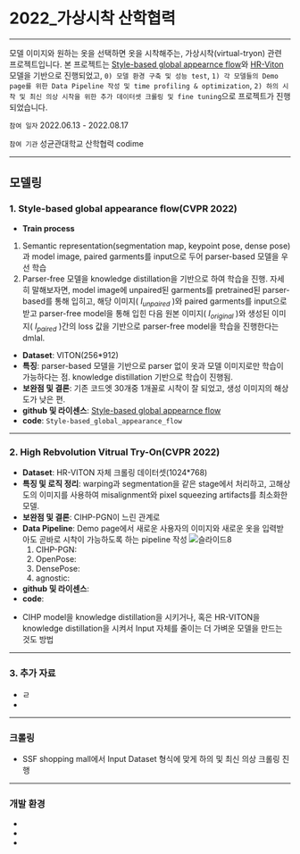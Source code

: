 # 2022_가상시착 산학협력
---

모델 이미지와 원하는 옷을 선택하면 옷을 시착해주는, 가상시착(virtual-tryon) 관련 프로젝트입니다. 본 프로젝트는 [Style-based global appearnce flow](https://github.com/SenHe/Flow-Style-VTON#style-based-global-appearance-flow-for-virtual-try-on-cvpr-2022)와 [HR-Viton](https://github.com/sangyun884/HR-VITON) 모델을 기반으로 진행되었고, `0) 모델 환경 구축 및 성능 test`, `1) 각 모델들의 Demo page를 위한 Data Pipeline 작성 및 time profiling & optimization`, `2) 하의 시착 및 최신 의상 시착을 위한 추가 데이터셋 크롤링 및 fine tuning`으로 프로젝트가 진행되었습니다. 

`참여 일자` 2022.06.13 - 2022.08.17

`참여 기관` 성균관대학교 산학협력 codime

---
## 모델링
### 1. Style-based global appearance flow(CVPR 2022)
- <b>Train process</b>
1) Semantic representation(segmentation map, keypoint pose, dense pose)과 model image, paired garments를 input으로 두어 parser-based 모델을 우선 학습 
2) Parser-free 모델을 knowledge distillation을 기반으로 하여 학습을 진행. 자세히 말해보자면, model image에 unpaired된 garments를 pretrained된 parser-based를 통해 입히고, 해당 이미지( $I_{unpaired}$ )와 paired garments를 input으로 받고 parser-free model을 통해 입힌 다음 원본 이미지( $I_{original}$ )와 생성된 이미지( $I_{paired}$ )간의 loss 값을 기반으로 parser-free model을 학습을 진행한다는 dmlal.
- <b>Dataset</b>: VITON(256*912)
- <b>특징</b>: parser-based 모델을 기반으로 parser 없이 옷과 모델 이미지로만 학습이 가능하다는 점. knowledge distillation 기반으로 학습이 진행됨.
- <b>보완점 및 결론</b>: 기존 코드엣 30개중 1개꼴로 시착이 잘 되었고, 생성 이미지의 해상도가 낮은 편.
- <b>github 및 라이센스</b>: [Style-based global appearnce flow](https://github.com/SenHe/Flow-Style-VTON#style-based-global-appearance-flow-for-virtual-try-on-cvpr-2022)
- <b>code</b>: `Style-based_global_appearance_flow`


---
### 2. High Rebvolution Vitrual Try-On(CVPR 2022)
- <b>Dataset</b>: HR-VITON 자체 크롤링 데이터셋(1024*768)
- <b>특징 및 로직 정리</b>: warping과 segmentation을 같은 stage에서 처리하고, 고해상도의 이미지를 사용하여 misalignment와 pixel squeezing artifacts를 최소화한 모델.
- <b>보완점 및 결론</b>: CIHP-PGN이 느린 관계로 
- <b>Data Pipeline</b>: Demo page에서 새로운 사용자의 이미지와 새로운 옷을 입력받아도 곧바로 시착이 가능하도록 하는 pipeline 작성 
![슬라이드8](https://user-images.githubusercontent.com/67568001/184663263-61bbe886-edab-473b-b197-2f8477c9a3bb.JPG)
  1) CIHP-PGN: 
  2) OpenPose: 
  3) DensePose: 
  4) agnostic: 
- <b>github 및 라이센스</b>:
- <b>code</b>:
 
* CIHP model을 knowledge distillation을 시키거나, 혹은 HR-VITON을 knowledge distillation을 시켜서 Input 자체를 줄이는 더 가벼운 모델을 만드는 것도 방법

---
### 3. 추가 자료
- ㄹ
- 

---
### 크롤링
- SSF shopping mall에서 Input Dataset 형식에 맞게 하의 및 최신 의상 크롤링 진행
 
---
### 개발 환경
- 
- 
- 
